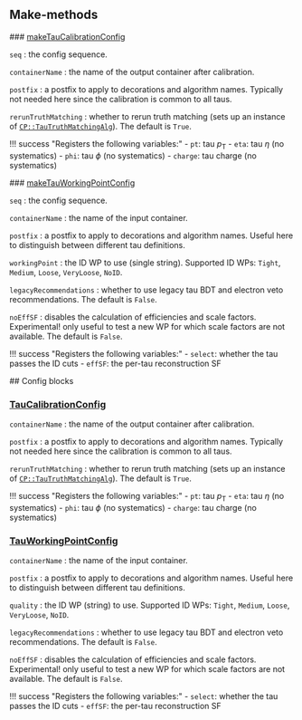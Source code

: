 ## Make-methods

### [makeTauCalibrationConfig](https://acode-browser1.usatlas.bnl.gov/lxr/source/athena/PhysicsAnalysis/Algorithms/TauAnalysisAlgorithms/python/TauAnalysisConfig.py)

`seq`
:   the config sequence.

`containerName`
:   the name of the output container after calibration.

`postfix`
:   a postfix to apply to decorations and algorithm names. Typically not needed here since the calibration is common to all taus.

`rerunTruthMatching`
:   whether to rerun truth matching (sets up an instance of [`CP::TauTruthMatchingAlg`](https://acode-browser1.usatlas.bnl.gov/lxr/source/athena/PhysicsAnalysis/Algorithms/TauAnalysisAlgorithms/Root/TauTruthMatchingAlg.cxx)). The default is `True`.

!!! success "Registers the following variables:"
    - `pt`: tau $p_\mathrm{T}$
    - `eta`: tau $\eta$ (no systematics)
    - `phi`: tau $\phi$ (no systematics)
    - `charge`: tau charge (no systematics)

### [makeTauWorkingPointConfig](https://acode-browser1.usatlas.bnl.gov/lxr/source/athena/PhysicsAnalysis/Algorithms/TauAnalysisAlgorithms/python/TauAnalysisConfig.py)

`seq`
:   the config sequence.

`containerName`
:   the name of the input container.

`postfix`
:   a postfix to apply to decorations and algorithm names. Useful here to distinguish between different tau definitions.

`workingPoint`
:   the ID WP to use (single string). Supported ID WPs: `Tight`, `Medium`, `Loose`, `VeryLoose`, `NoID`.

`legacyRecommendations`
:   whether to use legacy tau BDT and electron veto recommendations. The default is `False`.

`noEffSF`
:   disables the calculation of efficiencies and scale factors. Experimental! only useful to test a new WP for which scale factors are not available. The default is `False`.

!!! success "Registers the following variables:"
    - `select`: whether the tau passes the ID cuts
    - `effSF`: the per-tau reconstruction SF

## Config blocks

### [TauCalibrationConfig](https://acode-browser1.usatlas.bnl.gov/lxr/source/athena/PhysicsAnalysis/Algorithms/TauAnalysisAlgorithms/python/TauAnalysisConfig.py)

`containerName`
:   the name of the output container after calibration.

`postfix`
:   a postfix to apply to decorations and algorithm names. Typically not needed here since the calibration is common to all taus.

`rerunTruthMatching`
:   whether to rerun truth matching (sets up an instance of [`CP::TauTruthMatchingAlg`](https://acode-browser1.usatlas.bnl.gov/lxr/source/athena/PhysicsAnalysis/Algorithms/TauAnalysisAlgorithms/Root/TauTruthMatchingAlg.cxx)). The default is `True`.

!!! success "Registers the following variables:"
    - `pt`: tau $p_\mathrm{T}$
    - `eta`: tau $\eta$ (no systematics)
    - `phi`: tau $\phi$ (no systematics)
    - `charge`: tau charge (no systematics)

### [TauWorkingPointConfig](https://acode-browser1.usatlas.bnl.gov/lxr/source/athena/PhysicsAnalysis/Algorithms/TauAnalysisAlgorithms/python/TauAnalysisConfig.py)

`containerName`
:   the name of the input container.

`postfix`
:   a postfix to apply to decorations and algorithm names. Useful here to distinguish between different tau definitions.

`quality`
:   the ID WP (string) to use. Supported ID WPs: `Tight`, `Medium`, `Loose`, `VeryLoose`, `NoID`.

`legacyRecommendations`
:   whether to use legacy tau BDT and electron veto recommendations. The default is `False`.

`noEffSF`
:   disables the calculation of efficiencies and scale factors. Experimental! only useful to test a new WP for which scale factors are not available. The default is `False`.

!!! success "Registers the following variables:"
    - `select`: whether the tau passes the ID cuts
    - `effSF`: the per-tau reconstruction SF